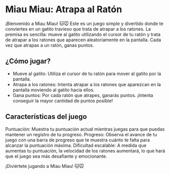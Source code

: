 # Miau Miau: Atrapa al Ratón
¡Bienvenido a Miau Miau! 🐱🐭 Este es un juego simple y divertido donde te conviertes en un gatito travieso que trata de atrapar a los ratones. La premisa es sencilla: mueve al gatito utilizando el cursor de tu ratón y trata de atrapar a los ratones que aparecen aleatoriamente en la pantalla. Cada vez que atrapas a un ratón, ganas puntos.

## ¿Cómo jugar?
* Mueve al gatito: Utiliza el cursor de tu ratón para mover al gatito por la pantalla.
* Atrapa a los ratones: Intenta atrapar a los ratones que aparezcan en la pantalla moviendo al gatito hacia ellos.
* Gana puntos: Por cada ratón que atrapes, ganarás puntos. ¡Intenta conseguir la mayor cantidad de puntos posible!

## Características del juego
Puntuación: Muestra tu puntuación actual mientras juegas para que puedas mantener un registro de tu progreso.
Progreso: Observa el avance de tu juego con una barra de progreso que te muestra cuánto te falta para alcanzar la puntuación máxima.
Dificultad escalable: A medida que aumentas tu puntuación, la velocidad de los ratones aumentará, lo que hará que el juego sea más desafiante y emocionante.

¡Diviértete jugando a Miau Miau! 🐱🐭
